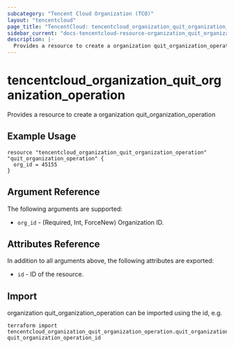 ```yaml
---
subcategory: "Tencent Cloud Organization (TCO)"
layout: "tencentcloud"
page_title: "TencentCloud: tencentcloud_organization_quit_organization_operation"
sidebar_current: "docs-tencentcloud-resource-organization_quit_organization_operation"
description: |-
  Provides a resource to create a organization quit_organization_operation
---
```


# tencentcloud_organization_quit_organization_operation

Provides a resource to create a organization quit_organization_operation

## Example Usage

```hcl
resource "tencentcloud_organization_quit_organization_operation" "quit_organization_operation" {
  org_id = 45155
}
```

## Argument Reference

The following arguments are supported:

* `org_id` - (Required, Int, ForceNew) Organization ID.

## Attributes Reference

In addition to all arguments above, the following attributes are exported:

* `id` - ID of the resource.




## Import

organization quit_organization_operation can be imported using the id, e.g.

```
terraform import tencentcloud_organization_quit_organization_operation.quit_organization_operation quit_organization_operation_id
```

